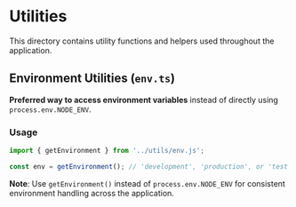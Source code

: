 # Utilities

This directory contains utility functions and helpers used throughout the application.

## Environment Utilities (`env.ts`)

**Preferred way to access environment variables** instead of directly using `process.env.NODE_ENV`.

### Usage

```typescript
import { getEnvironment } from '../utils/env.js';

const env = getEnvironment(); // 'development', 'production', or 'test'
```

**Note**: Use `getEnvironment()` instead of `process.env.NODE_ENV` for consistent environment handling across the application.
